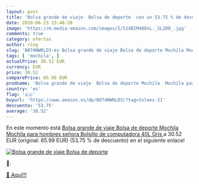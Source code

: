 ```yaml
---
layout: post
title: 'Bolsa grande de viaje  Bolsa de deporte  con un 53.75 % de descuento'
date: 2020-06-23 15:48:20
image: 'https://m.media-amazon.com/images/I/51dBIM48OsL._SL200_.jpg'
comments: true
category: ofertas
author: ring
slug: 'B074NWRLD3-es Bolsa grande de viaje Bolsa de deporte Mochila Mochila...'
tags: [ 'mochila', ]
actualPrice: 30.52 EUR
currency: EUR
price: 30.52
comparePrice: 65.99 EUR
prodname: 'Bolsa grande de viaje  Bolsa de deporte Mochila  Mochila para hombres señora Bolsillo de computadora 40L  Gris '
country: 'es'
flag: '🇪🇸'
buyurl: 'https://www.amazon.es/dp/B074NWRLD3/?tag=tolees-21'
descuento: '53.75'
average: '30.52'
---
```


En este momento está [Bolsa grande de viaje  Bolsa de deporte Mochila  Mochila para hombres señora Bolsillo de computadora 40L  Gris ](https://www.amazon.es/dp/B074NWRLD3/?tag=tolees-21) a 30.52 EUR (original: 65.99 EUR) (53.75 %  de descuento) en el siguiente enlace!

[![Bolsa grande de viaje  Bolsa de deporte ](https://m.media-amazon.com/images/I/51dBIM48OsL._SL200_.jpg)](https://www.amazon.es/dp/B074NWRLD3/?tag=tolees-21)

🔎:


[🛒 Aquí!!!](https://www.amazon.es/dp/B074NWRLD3/?tag=tolees-21)
